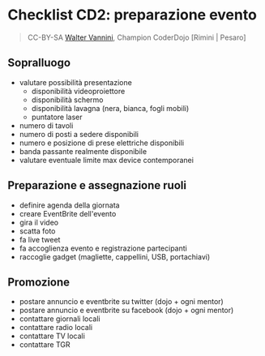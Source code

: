 # Checklist CD2: preparazione evento
> CC-BY-SA [Walter Vannini](mailto:ipse@waltervannini.it), Champion CoderDojo [Rimini | Pesaro]

## Sopralluogo

* valutare possibilit&agrave; presentazione
   * disponibilit&agrave; videoproiettore
   * disponibilit&agrave; schermo
   * disponibilit&agrave; lavagna (nera, bianca, fogli mobili)
   * puntatore laser
* numero di tavoli
* numero di posti a sedere disponibili
* numero e posizione di prese elettriche disponibili
* banda passante realmente disponibile
* valutare eventuale limite max device contemporanei

## Preparazione e assegnazione ruoli
* definire agenda della giornata
* creare EventBrite dell'evento
* gira il video
* scatta foto
* fa live tweet
* fa accoglienza evento e registrazione partecipanti
* raccoglie gadget (magliette, cappellini, USB, portachiavi)

## Promozione

* postare annuncio e eventbrite su twitter (dojo + ogni mentor)
* postare annuncio e eventbrite su facebook (dojo + ogni mentor)
* contattare giornali locali
* contattare radio locali
* contattare TV locali
* contattare TGR

